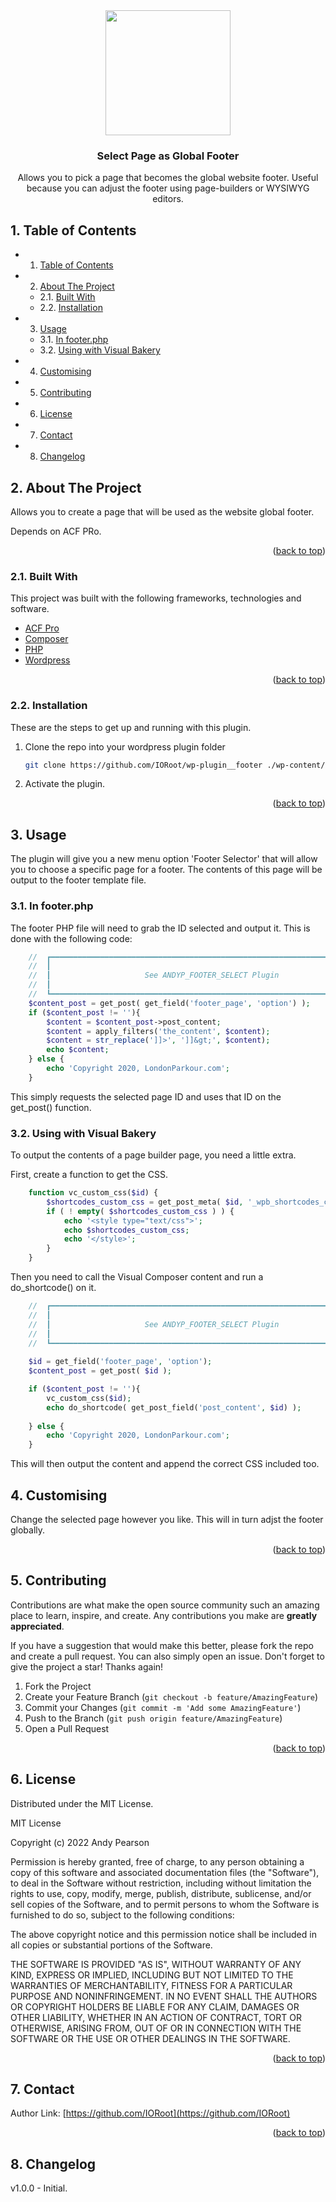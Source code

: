 
<div id="top"></div>

<div align="center">


<img src="https://svg-rewriter.sachinraja.workers.dev/?url=https%3A%2F%2Fcdn.jsdelivr.net%2Fnpm%2F%40mdi%2Fsvg%406.7.96%2Fsvg%2Fpage-layout-footer.svg&fill=%234D7C0F&width=200px&height=200px" style="width:200px;"/>

<h3 align="center">Select Page as Global Footer</h3>

<p align="center">
    Allows you to pick a page that becomes the global website footer. Useful because you can adjust the footer using page-builders or WYSIWYG editors.
</p>    
</div>

##  1. <a name='TableofContents'></a>Table of Contents


* 1. [Table of Contents](#TableofContents)
* 2. [About The Project](#AboutTheProject)
	* 2.1. [Built With](#BuiltWith)
	* 2.2. [Installation](#Installation)
* 3. [Usage](#Usage)
	* 3.1. [In footer.php](#Infooter.php)
	* 3.2. [Using with Visual Bakery](#UsingwithVisualBakery)
* 4. [Customising](#Customising)
* 5. [Contributing](#Contributing)
* 6. [License](#License)
* 7. [Contact](#Contact)
* 8. [Changelog](#Changelog)


##  2. <a name='AboutTheProject'></a>About The Project

Allows you to create a page that will be used as the website global footer. 

Depends on ACF PRo.

<p align="right">(<a href="#top">back to top</a>)</p>


###  2.1. <a name='BuiltWith'></a>Built With

This project was built with the following frameworks, technologies and software.

* [ACF Pro](https://advancedcustomfields.com/)
* [Composer](https://getcomposer.org/)
* [PHP](https://php.net/)
* [Wordpress](https://wordpress.org/)

<p align="right">(<a href="#top">back to top</a>)</p>



###  2.2. <a name='Installation'></a>Installation

These are the steps to get up and running with this plugin.

1. Clone the repo into your wordpress plugin folder
    ```bash
    git clone https://github.com/IORoot/wp-plugin__footer ./wp-content/plugins/page-as-footer
    ```
1. Activate the plugin.


<p align="right">(<a href="#top">back to top</a>)</p>

##  3. <a name='Usage'></a>Usage

The plugin will give you a new menu option 'Footer Selector' that will allow you to choose a specific page for a footer. The contents of this page will be output to the footer template file.


###  3.1. <a name='Infooter.php'></a>In footer.php


The footer PHP file will need to grab the ID selected and output it. This is done with the following code:

```php
    //  ┏━━━━━━━━━━━━━━━━━━━━━━━━━━━━━━━━━━━━━━━━━━━━━━━━━━━━━━━━━━━━━━━━━━━━━━━━━┓
    //  ┃                                                                         ┃
    //  ┃                     See ANDYP_FOOTER_SELECT Plugin                      ┃
    //  ┃                                                                         ┃
    //  ┗━━━━━━━━━━━━━━━━━━━━━━━━━━━━━━━━━━━━━━━━━━━━━━━━━━━━━━━━━━━━━━━━━━━━━━━━━┛
    $content_post = get_post( get_field('footer_page', 'option') );
    if ($content_post != ''){
        $content = $content_post->post_content;
        $content = apply_filters('the_content', $content);
        $content = str_replace(']]>', ']]&gt;', $content);
        echo $content;
    } else {
        echo 'Copyright 2020, LondonParkour.com';
    }
```

This simply requests the selected page ID and uses that ID on the get_post() function.

###  3.2. <a name='UsingwithVisualBakery'></a>Using with Visual Bakery

To output the contents of a page builder page, you need a little extra.

First, create a function to get the CSS.
```php
    function vc_custom_css($id) {
        $shortcodes_custom_css = get_post_meta( $id, '_wpb_shortcodes_custom_css', true );
        if ( ! empty( $shortcodes_custom_css ) ) {
            echo '<style type="text/css">';
            echo $shortcodes_custom_css;
            echo '</style>';
        }
    }
```


Then you need to call the Visual Composer content and run a do_shortcode() on it.
```php
    //  ┏━━━━━━━━━━━━━━━━━━━━━━━━━━━━━━━━━━━━━━━━━━━━━━━━━━━━━━━━━━━━━━━━━━━━━━━━━┓
    //  ┃                                                                         ┃
    //  ┃                     See ANDYP_FOOTER_SELECT Plugin                      ┃
    //  ┃                                                                         ┃
    //  ┗━━━━━━━━━━━━━━━━━━━━━━━━━━━━━━━━━━━━━━━━━━━━━━━━━━━━━━━━━━━━━━━━━━━━━━━━━┛
    
    $id = get_field('footer_page', 'option');
    $content_post = get_post( $id );

    if ($content_post != ''){
        vc_custom_css($id);
        echo do_shortcode( get_post_field('post_content', $id) );
        
    } else {
        echo 'Copyright 2020, LondonParkour.com';
    }
```
This will then output the content and append the correct CSS included too.



##  4. <a name='Customising'></a>Customising

Change the selected page however you like. This will in turn adjst the footer globally.

<p align="right">(<a href="#top">back to top</a>)</p>


##  5. <a name='Contributing'></a>Contributing

Contributions are what make the open source community such an amazing place to learn, inspire, and create. Any contributions you make are **greatly appreciated**.

If you have a suggestion that would make this better, please fork the repo and create a pull request. You can also simply open an issue.
Don't forget to give the project a star! Thanks again!

1. Fork the Project
2. Create your Feature Branch (`git checkout -b feature/AmazingFeature`)
3. Commit your Changes (`git commit -m 'Add some AmazingFeature'`)
4. Push to the Branch (`git push origin feature/AmazingFeature`)
5. Open a Pull Request

<p align="right">(<a href="#top">back to top</a>)</p>



##  6. <a name='License'></a>License

Distributed under the MIT License.

MIT License

Copyright (c) 2022 Andy Pearson

Permission is hereby granted, free of charge, to any person obtaining a copy
of this software and associated documentation files (the "Software"), to deal
in the Software without restriction, including without limitation the rights
to use, copy, modify, merge, publish, distribute, sublicense, and/or sell
copies of the Software, and to permit persons to whom the Software is
furnished to do so, subject to the following conditions:

The above copyright notice and this permission notice shall be included in all
copies or substantial portions of the Software.

THE SOFTWARE IS PROVIDED "AS IS", WITHOUT WARRANTY OF ANY KIND, EXPRESS OR
IMPLIED, INCLUDING BUT NOT LIMITED TO THE WARRANTIES OF MERCHANTABILITY,
FITNESS FOR A PARTICULAR PURPOSE AND NONINFRINGEMENT. IN NO EVENT SHALL THE
AUTHORS OR COPYRIGHT HOLDERS BE LIABLE FOR ANY CLAIM, DAMAGES OR OTHER
LIABILITY, WHETHER IN AN ACTION OF CONTRACT, TORT OR OTHERWISE, ARISING FROM,
OUT OF OR IN CONNECTION WITH THE SOFTWARE OR THE USE OR OTHER DEALINGS IN THE
SOFTWARE.

<p align="right">(<a href="#top">back to top</a>)</p>



##  7. <a name='Contact'></a>Contact

Author Link: [https://github.com/IORoot](https://github.com/IORoot)

<p align="right">(<a href="#top">back to top</a>)</p>


##  8. <a name='Changelog'></a>Changelog

v1.0.0 - Initial.
